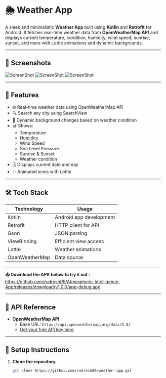 # 🌦️ Weather App

A sleek and minimalistic **Weather App** built using **Kotlin** and **Retrofit** for Android. It fetches real-time weather data from **OpenWeatherMap API** and displays current temperature, condition, humidity, wind speed, sunrise, sunset, and more with Lottie animations and dynamic backgrounds.

---

## 📸 Screenshots

![ScreenShot](Screenshot_20250803_090619.png)
![ScreenShot](Screenshot_20250803_090642.png)
![ScreenShot](Screenshot_20250803_090729.png)

---

## 🚀 Features

- 🌐 Real-time weather data using OpenWeatherMap API  
- 🔍 Search any city using SearchView  
- 🎨 Dynamic background changes based on weather condition  
- 📊 Shows:
  - Temperature
  - Humidity
  - Wind Speed
  - Sea Level Pressure
  - Sunrise & Sunset
  - Weather condition  
- 🗓️ Displays current date and day  
- ✨ Animated icons with Lottie  

---

## 🛠️ Tech Stack

| Technology | Usage |
|------------|--------|
| Kotlin | Android app development |
| Retrofit | HTTP client for API |
| Gson | JSON parsing |
| ViewBinding | Efficient view access |
| Lottie | Weather animations |
| OpenWeatherMap | Data source |

---
**📥 Download the APK below to try it out :**
https://github.com/rudresh05/Atmospheric-Intelligence-App/releases/download/v1.0.0/app-debug.apk

---

## 🔗 API Reference

- **OpenWeatherMap API**
  - Base URL: `https://api.openweathermap.org/data/2.5/`
  - [Get your free API key here](https://openweathermap.org/api)

---

## 🔧 Setup Instructions

1. **Clone the repository**
   ```bash
   git clone https://github.com/rudresh05/weather-app.git
